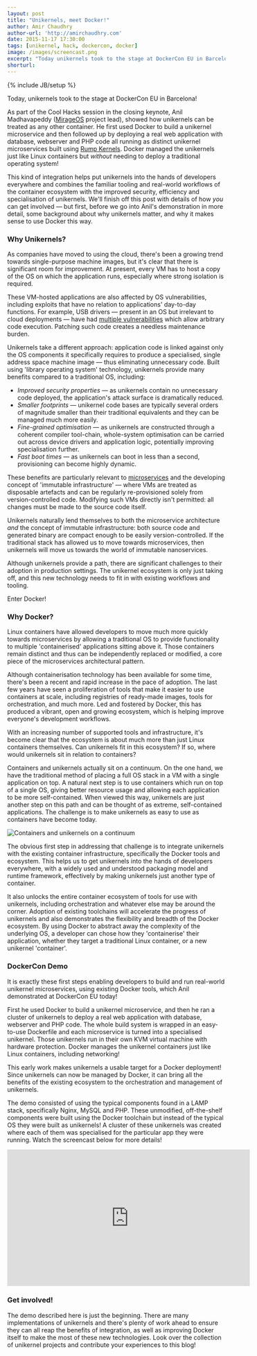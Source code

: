 ```yaml
---
layout: post
title: "Unikernels, meet Docker!"
author: Amir Chaudhry
author-url: 'http://amirchaudhry.com'
date: 2015-11-17 17:30:00
tags: [unikernel, hack, dockercon, docker]
image: /images/screencast.png
excerpt: "Today unikernels took to the stage at DockerCon EU in Barcelona! As part of the Cool Hacks session in the closing keynote, Anil Madhavapeddy (MirageOS project lead), showed how unikernels can be treated as any other container. He first used Docker to build a unikernel microservice and then followed up by deploying a real web application with database, webserver and PHP code all running as distinct unikernel microservices built using Rump Kernels. Docker managed the unikernels just like Linux containers but <em>without</em> needing to deploy a traditional operating system!"
shorturl: 
---
```

{% include JB/setup %}

Today, unikernels took to the stage at DockerCon EU in Barcelona!

As part of the Cool Hacks session in the closing keynote, Anil Madhavapeddy
([MirageOS][mirage] project lead), showed how unikernels can be treated as any
other container. He first used Docker to build a unikernel microservice and
then followed up by deploying a real web application with database, webserver
and PHP code all running as distinct unikernel microservices built using
[Rump Kernels][rumpkernel]. Docker managed the unikernels just like Linux
containers but *without* needing to deploy a traditional operating system!

This kind of integration helps put unikernels into the hands of developers
everywhere and combines the familiar tooling and real-world workflows of the
container ecosystem with the improved security, efficiency and specialisation
of unikernels. We'll finish off this post with details of how *you* can get
involved — but first, before we go into Anil's demonstration in more detail,
some background about why unikernels matter, and why it makes sense to use
Docker this way.

[mirage]: https://mirage.io/
[rumpkernel]: http://rumpkernel.org/

### Why Unikernels? ###

As companies have moved to using the cloud, there's been a growing trend
towards single-purpose machine images, but it's clear that there is
significant room for improvement. At present, every VM has to host a copy of
the OS on which the application runs, especially where strong isolation is
required. 

These VM-hosted applications are also affected by OS vulnerabilities,
including exploits that have no relation to applications' day-to-day functions.
For example, USB drivers — present in an OS but irrelevant to cloud
deployments — have had [multiple vulnerabilities][usb-cve] which allow
arbitrary code execution. Patching such code creates a needless maintenance
burden.

Unikernels take a different approach: application code is linked against only
the OS components it specifically requires to produce a specialised, single
address space machine image — thus eliminating unnecessary code. Built using
'library operating system' technology, unikernels provide many benefits
compared to a traditional OS, including:

- *Improved security properties* — as unikernels contain no unnecessary code
deployed, the application's attack surface is dramatically reduced.
- *Smaller footprints* — unikernel code bases are typically several orders of
magnitude smaller than their traditional equivalents and they can be managed
much more easily.
- *Fine-grained optimisation* — as unikernels are constructed through a
coherent compiler tool-chain, whole-system optimisation can be carried out
across device drivers and application logic, potentially improving
specialisation further.
- *Fast boot times* — as unikernels can boot in less than a second,
provisioning can become highly dynamic.

<!-- In addition, creating these library operating systems with modern, high-level languages also means that language features such as type-safety and compile-time checks can hugely improve the quality of deployed software. Combining these benefits with legacy applications will allow us to create next-generation secure services. -->

These benefits are particularly relevant to [microservices][] and the
developing concept of 'immutable infrastructure' — where VMs are treated as
disposable artefacts and can be regularly re-provisioned solely from
version-controlled code. Modifying such VMs directly isn't permitted: all
changes must be made to the source code itself.

Unikernels naturally lend themselves to both the microservice architecture
*and* the concept of immutable infrastructure: both source code and generated
binary are compact enough to be easily version-controlled. If the traditional
stack has allowed us to move towards microservices, then unikernels will move
us towards the world of immutable nanoservices.

Although unikernels provide a path, there are significant challenges to their
adoption in production settings. The unikernel ecosystem is only just taking
off, and this new technology needs to fit in with existing workflows and
tooling.

Enter Docker!

[usb-cve]: http://www.openwall.com/lists/oss-security/2014/09/11/21
[microservices]: http://martinfowler.com/articles/microservices.html

### Why Docker? ###

Linux containers have allowed developers to move much more quickly towards
microservices by allowing a traditional OS to provide functionality to
multiple 'containerised' applications sitting above it. Those containers
remain distinct and thus can be independently replaced or modified, a core
piece of the microservices architectural pattern.

Although containerisation technology has been available for some time, there's
been a recent and rapid increase in the pace of adoption. The last few years
have seen a proliferation of tools that make it easier to use containers at
scale, including registries of ready-made images, tools for orchestration, and
much more. Led and fostered by Docker, this has produced a vibrant, open and
growing ecosystem, which is helping improve everyone's development workflows.

With an increasing number of supported tools and infrastructure, it's become
clear that the ecosystem is about much more than just Linux containers
themselves. Can unikernels fit in this ecosystem? If so, where would
unikernels sit in relation to containers?

Containers and unikernels actually sit on a continuum. On the one hand, we
have the traditional method of placing a full OS stack in a VM with a single
application on top. A natural next step is to use containers which run on top
of a single OS, giving better resource usage and allowing each application to
be more self-contained. When viewed this way, unikernels are just another step
on this path and can be thought of as extreme, self-contained applications.
The challenge is to make unikernels as easy to use as containers have become today.

![Containers and unikernels on a continuum]({{BASE_PATH}}/images/intro-post/specialisation.png)

The obvious first step in addressing that challenge is to integrate unikernels
with the existing container infrastructure, specifically the Docker tools and
ecosystem. This helps us to get unikernels into the hands of developers
everywhere, with a widely used and understood packaging model and runtime
framework, effectively by making unikernels just another type of container.

It also unlocks the entire container ecosystem of tools for use with
unikernels, including orchestration and whatever else may be around the corner.
Adoption of existing toolchains will accelerate the progress of unikernels and
also demonstrates the flexibility and breadth of the Docker ecosystem.  By
using Docker to abstract away the complexity of the underlying OS, a developer
can chose how they 'containerise' their application, whether they target a
traditional Linux container, or a new unikernel 'container'.


### DockerCon Demo ###

It is exactly these first steps enabling developers to build and run
real-world unikernel microservices, using existing Docker tools, which Anil
demonstrated at DockerCon EU today!

First he used Docker to build a unikernel microservice, and then he ran a
cluster of unikernels to deploy a real web application with database,
webserver and PHP code. The whole build system is wrapped in an easy-to-use
Dockerfile and each microservice is turned into a specialised unikernel. Those
unikernels run in their own KVM virtual machine with hardware protection.
Docker manages the unikernel containers just like Linux containers, including
networking!

This early work makes unikernels a usable target for a Docker deployment!
Since unikernels can now be managed by Docker, it can bring all the benefits
of the existing ecosystem to the orchestration and management of unikernels.

The demo consisted of using the typical components found in a LAMP stack,
specifically Nginx, MySQL and PHP. These unmodified, off-the-shelf components
were built using the Docker toolchain but instead of the typical OS they were
built as unikernels! A cluster of these unikernels was created where each of
them was specialised for the particular app they were running.  Watch the
screencast below for more details!

<div class="flex-video">
    <iframe width="560" height="315" src="https://www.youtube.com/embed/CkfXHBb-M4A" frameborder="0" allowfullscreen></iframe>
</div>

### Get involved! ###

<!-- The code for the demo example is available at: TODO:XXXX.  Try this out for yourself to get an idea of the benefits of such integration.
 -->
The demo described here is just the beginning. There are many implementations
of unikernels and there's plenty of work ahead to ensure they can all reap the
benefits of integration, as well as improving Docker itself to make the most
of these new technologies. Look over the collection of unikernel projects and
contribute your experiences to this blog!
